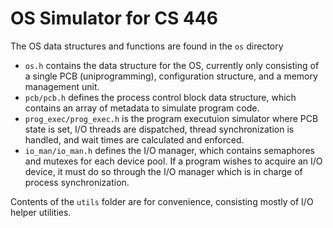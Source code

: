 # OS Simulator for CS 446

The OS data structures and functions are found in the `os` directory
- `os.h` contains the data structure for the OS, currently only consisting of a single PCB (uniprogramming), configuration structure, and a memory management unit.
- `pcb/pcb.h` defines the process control block data structure, which contains an array of metadata to simulate program code.
- `prog_exec/prog_exec.h` is the program executuion simulator where PCB state is set, I/O threads are dispatched, thread synchronization is handled, and wait times are calculated and enforced.
- `io_man/io_man.h` defines the I/O manager, which contains semaphores and mutexes for each device pool. If a program wishes to acquire an I/O device, it must do so through the I/O manager which is in charge of process synchronization.

Contents of the `utils` folder are for convenience, consisting mostly of I/O helper utilities.
